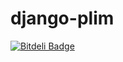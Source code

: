 django-plim
===========


[![Bitdeli Badge](https://d2weczhvl823v0.cloudfront.net/imom0/django-plim/trend.png)](https://bitdeli.com/free "Bitdeli Badge")

